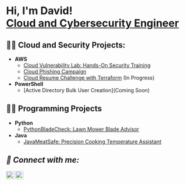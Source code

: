<h1>Hi, I'm David! <br/><a href="(https://www.linkedin.com/in/davidclacey/)">Cloud and Cybersecurity Engineer</a>

<h2>👨‍💻 Cloud and Security Projects:</h2>

- <b>AWS </b>
  - [Cloud Vulnerability Lab: Hands-On Security Training](https://github.com/Dlacey1/AWS-Cloud-Vulnerability-Lab-Hands-On-Security-Training)
  - [Cloud Phishing Campaign](https://github.com/Dlacey1/AWS-Phishing-Lab/blob/main/README.md) <b><i></b></i>
  - [Cloud Resume Challenge with Terraform](https://github.com/Dlacey1/Cloud-Resume-Challenge/blob/main/README.md) (In Progress)
- <b>PowerShell</b>
   - [Active Directory Bulk User Creation](Coming Soon)



<h2>👨‍💻 Programming Projects </h2>

- <b>Python</b>
  - [PythonBladeCheck: Lawn Mower Blade Advisor](https://replit.com/@davidclacey/PythonBladeCheck)
- <b>Java</b>
  - [JavaMeatSafe: Precision Cooking Temperature Assistant](https://replit.com/@davidclacey/JavaMeatSafe) <b><i>

<h2> 🤳 Connect with me:</h2>


[<img align="left" alt="DavidLacey | Twitter" width="22px" src="https://cdn.jsdelivr.net/npm/simple-icons@v3/icons/twitter.svg" />][twitter]
[<img align="left" alt="DavidLacey | LinkedIn" width="22px" src="https://cdn.jsdelivr.net/npm/simple-icons@v3/icons/linkedin.svg" />][linkedin]


[twitter]: https://twitter.com/CloudSecSage
[linkedin]: https://www.linkedin.com/in/davidclacey/

<!--
**dlacey1/dlacey1** is a ✨ _special_ ✨ repository because its `README.md` (this file) appears on your GitHub profile.

Here are some ideas to get you started:

- 🔭 I’m currently working on ...
- 🌱 I’m currently learning ...
- 👯 I’m looking to collaborate on ...
- 🤔 I’m looking for help with ...
- 💬 Ask me about ...
- 📫 How to reach me: ...
- 😄 Pronouns: ...
- ⚡ Fun fact: ...
-->
